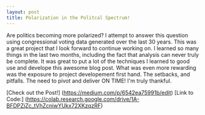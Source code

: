 ```yaml
---
layout: post
title: Polarization in the Politcal Spectrum!
---
```


Are politics becoming more polarized? I attempt to answer this question using congressional voting data generated over the last 30 years.  This was a great project that I look forward to continue working on. I learned so many things in the last two months, including the fact that analysis can never truly be complete. It was great to put a lot of the techniques I learned to good use and develope this awesome blog post. What was even more rewarding was the exposure to project developement first hand. The setbacks, and pitfalls. The need to pivot and deliver ON TIME! I'm truly thankful.

[Check out the Post!] (https://medium.com/p/6542ea75991b/edit)
[Link to Code:] (https://colab.research.google.com/drive/1A-BFDPZjZc_tVhZcniwYUkx72XKzqzRF)

